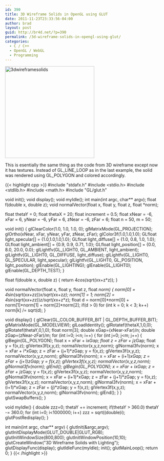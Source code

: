 ```yaml
---
id: 390
title: 3D Wireframe Solids in OpenGL using GLUT
date: 2011-11-23T23:33:56-04:00
author: brad
layout: post
guid: http://br4d.net/?p=390
permalink: /3d-wireframe-solids-in-opengl-using-glut/
categories:
  - C / C++
  - OpenGL / WebGL
  - Programming
---
```

[<img src="/images/2015/01/3dwireframesolids-292x300.png" alt="3dwireframesolids" width="292" height="300" class="float-right size-medium wp-image-391" srcset="/images/2015/01/3dwireframesolids-292x300.png 292w, /images/2015/01/3dwireframesolids.png 489w" sizes="(max-width: 292px) 100vw, 292px" />](/images/2015/01/3dwireframesolids.png)

This is esentially the same thing as the code from 3D wireframe except now it has textures. Instead of GL\_LINE\_LOOP as in the last example, the solid was rendered using GL_POLYGON and colored accordingly.

{{< highlight cpp >}}
#include "stdafx.h"
#include <stdio.h>
#include <stdlib.h>
#include <math.h>
#include "GL/glut.h"

void init();
void display();
void myIdle();
int main(int argc, char** argv);
float f(double x, double z);
void normalVector(float x, float y, float z, float *norm);

float thetaY = 0;
float thetaX = 20;
float increment = 0.5;
float xNear = -6, xFar = 6, yNear = -6, yFar = 6, zNear = -6, zFar = 6;
float n = 50, m = 50;

void init()
{
    glClearColor(1.0, 1.0, 1.0, 0);
    glMatrixMode(GL_PROJECTION);
    glOrtho(xNear, xFar, yNear, yFar, zNear, zFar);
    glColor3f(1.0,1.0,1.0);
    GLfloat light_specular[] = {1.0,1.0,1.0,1.0};
    GLfloat light_diffuse[] = {1.0, 0.8, 1.0, 1.0};
    GLfloat light_ambient[] = {0.9, 0.9, 0.71, 1.0};
    GLfloat light_position[] = {0.0, 8.0, 20.0, 0.0};
    glLightfv(GL_LIGHT0, GL_AMBIENT, light_ambient);
    glLightfv(GL_LIGHT0, GL_DIFFUSE, light_diffuse);
    glLightfv(GL_LIGHT0, GL_SPECULAR, light_specular);
    glLightfv(GL_LIGHT0, GL_POSITION, light_position);
    glEnable(GL_LIGHTING);
    glEnable(GL_LIGHT0);
    glEnable(GL_DEPTH_TEST);
}

float f(double x, double z)
{
    return 4*cos(sqrt(x*x+z*z));
}

void normalVector(float x, float y, float z, float *norm)
{
    norm[0] = 4*sin(sqrt(x*x+z*z))*x/sqrt(x*x+z*z);
    norm[1] = 1;
    norm[2] = 4*sin(sqrt(x*x+z*z))*z/sqrt(x*x+z*z);
    float d = norm[0]*norm[0] + norm[1]*norm[1] + norm[2]*norm[2];
    if(d > 0)
        for (int k = 0; k < 3; k++)
            norm[k] /= sqrt(d);
}

void display()
{
    glClear(GL_COLOR_BUFFER_BIT | GL_DEPTH_BUFFER_BIT);
    glMatrixMode(GL_MODELVIEW);
    glLoadIdentity();
    glRotatef(thetaX,1,0,0);
    glRotatef(thetaY,0,1,0);
    float norm[3];
    double xGap=(xNear-xFar)/n;
    double zGap=(zNear-zFar)/m;
    for (int i=0; i<n; i++)
    {
        for (int j=0; j<m; j++)
        {
            glBegin(GL_POLYGON);
                float x = xFar + i*xGap;
                float z = zFar + j*zGap;
                float y = f(x,z);
                glVertex3f(x,y,z);
                normalVector(x,y,z,norm);
                glNormal3fv(norm);
                x = xFar + i*xGap;
                z = zFar + (j+1)*zGap;
                y = f(x,z);
                glVertex3f(x,y,z);
                normalVector(x,y,z,norm);
                glNormal3fv(norm);
                x = xFar + (i+1)*xGap;
                z = zFar + (j+1)*zGap;
                y = f(x,z);
                glVertex3f(x,y,z);
                normalVector(x,y,z,norm);
                glNormal3fv(norm);
            glEnd();
            glBegin(GL_POLYGON);
                x = xFar + i*xGap;
                z = zFar + j*zGap;
                y = f(x,z);
                glVertex3f(x,y,z);
                normalVector(x,y,z,norm);
                glNormal3fv(norm);
                x = xFar + (i+1)*xGap;
                z = zFar + (j+1)*zGap;
                y = f(x,z);
                glVertex3f(x,y,z);
                normalVector(x,y,z,norm);
                glNormal3fv(norm);
                x = xFar + (i+1)*xGap;
                z = zFar + (j)*zGap;
                y = f(x,z);
                glVertex3f(x,y,z);
                normalVector(x,y,z,norm);
                glNormal3fv(norm);
            glEnd();
        }
    }
    glutSwapBuffers();
}

void myIdle()
{
    double zzz=0;
    thetaY += increment;
    if(thetaY > 360.0)
        thetaY -= 360.0;
    for (int i=0; i<1000000; i++)
        zzz = sqrt((double)i);
    glutPostRedisplay();
}

int main(int argc, char** argv)
{
    glutInit(&argc,argv);
    glutInitDisplayMode(GLUT_DOUBLE|GLUT_RGB);
    glutInitWindowSize(800,800);
    glutInitWindowPosition(10,10);
    glutCreateWindow("3D Wireframe Solids with Lighting");
    glutDisplayFunc(display);
    glutIdleFunc(myIdle);
    init();
    glutMainLoop();
    return 0;
}
{{< /highlight >}}
